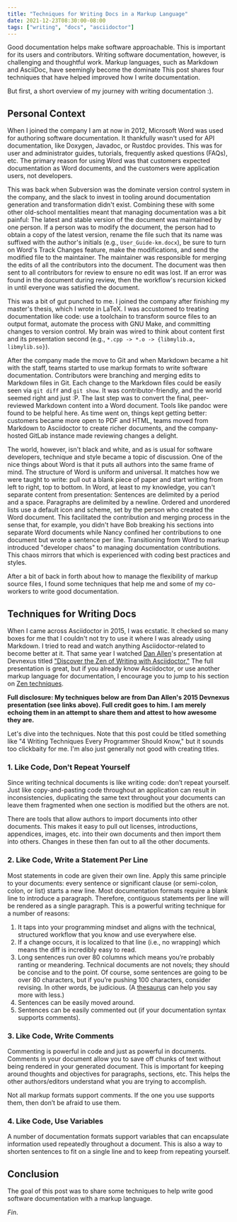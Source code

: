 ```yaml
---
title: "Techniques for Writing Docs in a Markup Language"
date: 2021-12-23T08:30:00-08:00
tags: ["writing", "docs", "asciidoctor"]
---
```


Good documentation helps make software approachable.
This is important for its users and contributors.
Writing software documentation, however, is challenging and thoughtful work.
Markup languages,
such as Markdown and AsciiDoc,
have seemingly become the dominate
This post shares four techniques that have helped improved how I write documentation.

<!--more-->

But first, a short overview of my journey with writing documentation :).

## Personal Context

When I joined the company I am at now in 2012, Microsoft Word was used for authoring software documentation.
It thankfully wasn't used for API documentation, like Doxygen, Javadoc, or Rustdoc provides.
This was for user and administrator guides, tutorials, frequently asked questions (FAQs), etc.
The primary reason for using Word was that customers expected documentation as Word documents,
and the customers were application users, not developers.

This was back when Subversion was the dominate version control system in the company,
and the slack to invest in tooling around documentation generation and transformation didn't exist.
Combining these with some other old-school mentalities meant that managing documentation was a bit painful:
The latest and stable version of the document was maintained by one person.
If a person was to modify the document,
the person had to
obtain a copy of the latest version,
rename the file such that its name was suffixed with the author's initials
(e.g., `User_Guide-km.docx`),
be sure to turn on Word's Track Changes feature,
make the modifications,
and send the modified file to the maintainer.
The maintainer was responsible for merging the edits of all the contributors into the document.
The document was then sent to all contributors for review to ensure no edit was lost.
If an error was found in the document during review,
then the workflow's recursion kicked in until everyone was satisfied the document.

This was a bit of gut punched to me.
I joined the company after finishing my master's thesis, which I wrote in LaTeX.
I was accustomed to treating documentation like code:
use a toolchain to transform source files to an output format,
automate the process with GNU Make,
and committing changes to version control.
My brain was wired to think about content first and its presentation second
(e.g., `*.cpp -> *.o -> {libmylib.a, libmylib.so}`).

After the company made the move to Git and when Markdown became a hit with the staff,
teams started to use markup formats to write software documentation.
Contributors were branching and merging edits to Markdown files in Git.
Each change to the Markdown files could be easily seen via `git diff` and `git show`.
It was contributor-friendly,
and the world seemed right and just :P.
The last step was to convert the final, peer-reviewed Markdown content into a Word document.
Tools like pandoc were found to be helpful here.
As time went on, things kept getting better:
customers became more open to PDF and HTML,
teams moved from Markdown to Asciidoctor to create richer documents,
and the company-hosted GitLab instance made reviewing changes a delight.

The world, however, isn't black and white,
and as is usual for software developers,
technique and style became a topic of discussion.
One of the nice things about Word is that it puts all authors into the same frame of mind.
The structure of Word is uniform and universal.
It matches how we were taught to write:
pull out a blank piece of paper and start writing from left to right, top to bottom.
In Word, at least to my knowledge, you can't separate content from presentation:
Sentences are delimited by a period and a space.
Paragraphs are delimited by a newline.
Ordered and unordered lists use a default icon and scheme, set by the person who created the Word document.
This facilitated the contribution and merging process in the sense that,
for example,
you didn't have Bob breaking his sections into separate Word documents
while Nancy confined her contributions to one document but wrote a sentence per line.
Transitioning from Word to markup introduced "developer chaos" to managing documentation contributions.
This chaos mirrors that which is experienced with coding best practices and styles.

After a bit of back in forth about how to manage the flexibility of markup source files,
I found some techniques that help me and some of my co-workers to write good documentation.

## Techniques for Writing Docs

When I came across Asciidoctor in 2015, I was ecstatic.
It checked so many boxes for me that I couldn't not try to use it where I was already using Markdown.
I tried to read and watch anything Asciidoctor-related to become better at it.
That same year I watched [Dan Allen](https://github.com/mojavelinux)'s presentation at Devnexus titled ["Discover the Zen of Writing with Asciidoctor."](https://www.youtube.com/watch?v=Aq2USmIItrs)
The full presentation is great,
but if you already know Asciidoctor,
or use another markup language for documentation,
I encourage you to jump to his section on [Zen techniques](https://www.youtube.com/watch?v=Aq2USmIItrs&t=3454s).

**Full disclosure:
My techniques below are from Dan Allen's 2015 Devnexus presentation (see links above).
Full credit goes to him.
I am merely echoing them in an attempt to share them and attest to how awesome they are.**

Let's dive into the techniques.
Note that this post could be titled something like "4 Writing Techniques Every Programmer Should Know," but it sounds too clickbaity for me.
I'm also just generally not good with creating titles.

### 1. Like Code, Don't Repeat Yourself

Since writing technical documents is like writing code: don’t repeat yourself.
Just like copy-and-pasting code throughout an application can result in inconsistencies,
duplicating the same text throughout your documents can leave them fragmented when one section is modified but the others are not.

There are tools that allow authors to import documents into other documents.
This makes it easy to pull out licenses, introductions, appendices, images, etc. into their own documents and then import them into others.
Changes in these then fan out to all the other documents.

### 2. Like Code, Write a Statement Per Line

Most statements in code are given their own line.
Apply this same principle to your documents:
every sentence or significant clause (or semi-colon, colon, or list) starts a new line.
Most documentation formats require a blank line to introduce a paragraph.
Therefore, contiguous statements per line will be rendered as a single paragraph.
This is a powerful writing technique for a number of reasons:

1. It taps into your programming mindset and aligns with the technical, structured workflow that you know and use everywhere else.
2. If a change occurs, it is localized to that line (i.e., no wrapping) which means the diff is incredibly easy to read.
3. Long sentences run over 80 columns which means you’re probably ranting or meandering.
   Technical documents are not novels; they should be concise and to the point.
   Of course, some sentences are going to be over 80 characters, but if you’re pushing 100 characters, consider revising.
   In other words, be judicious.
   (A [thesaurus](https://www.powerthesaurus.org/) can help you say more with less.)
4. Sentences can be easily moved around.
5. Sentences can be easily commented out (if your documentation syntax supports comments).

### 3. Like Code, Write Comments

Commenting is powerful in code and just as powerful in documents.
Comments in your document allow you to save off chunks of text without being rendered in your generated document.
This is important for keeping around thoughts and objectives for paragraphs, sections, etc.
This helps the other authors/editors understand what you are trying to accomplish.

Not all markup formats support comments.
If the one you use supports them, then don’t be afraid to use them.

### 4. Like Code, Use Variables

A number of documentation formats support variables that can encapsulate information used repeatedly throughout a document.
This is also a way to shorten sentences to fit on a single line and to keep from repeating yourself.

## Conclusion

The goal of this post was to share some techniques to help write good software documentation with a markup language.

_Fin_.
